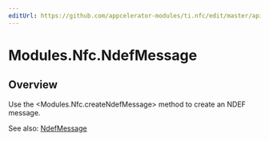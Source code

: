 ```yaml
---
editUrl: https://github.com/appcelerator-modules/ti.nfc/edit/master/apidoc/NdefMessage.yml
---
```

# Modules.Nfc.NdefMessage

<TypeHeader/>

## Overview

Use the <Modules.Nfc.createNdefMessage> method to create an NDEF message.

See also:
[NdefMessage](http://developer.android.com/reference/android/nfc/NdefMessage.html)

<ApiDocs/>
